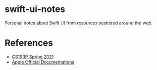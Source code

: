 # swift-ui-notes
Personal notes about Swift UI from resources scattered around the web.

# References
- [CS193P Spring 2021](https://www.youtube.com/watch?v=3lahkdHEhW8&list=PLpGHT1n4-mAsxuRxVPv7kj4-dQYoC3VVu&index=2)
- [Apple Official Documentations](https://developer.apple.com/documentation/swiftui/)